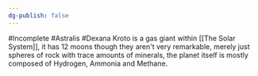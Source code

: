 ```yaml
---
dg-publish: false
---
```

#Incomplete #Astralis #Dexana
Kroto is a gas giant within [[The Solar System]], it has 12 moons though they aren't very remarkable, merely just spheres of rock with trace amounts of minerals, the planet itself is mostly composed of Hydrogen, Ammonia and Methane.